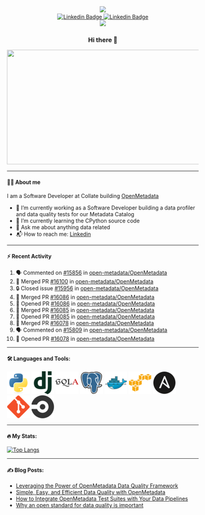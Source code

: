 <div id="header" align="center">
  <img src="https://media.giphy.com/media/5eLDrEaRGHegx2FeF2/giphy.gif" width="100"/>
</div>
<div id="badges" align="center">
  <a href="https://www.linkedin.com/in/teddycrepineau/">
    <img src="https://shields.io/badge/Linkedin-blue?logo=linkedin&logoColor=white&style=for-the-badge" alt="Linkedin Badge"/>
  </a>
  <a href="https://medium.com/@teddycrpineau">
    <img src="https://shields.io/badge/Medium-black?logo=medium&logoColor=white&style=for-the-badge" alt="Linkedin Badge"/>
  </a>
</div>
<div align="center">
  <img src="https://komarev.com/ghpvc/?username=TeddyCr&color=blue&style=flat-square" />
</div>

<h3 align="center">
Hi there 👋
</h3>
<div align="center">
  <img src="https://media.giphy.com/media/L8K62iTDkzGX6/giphy.gif" width="600" height="300"/>
</div>

---

#### :technologist: About me
I am a Software Developer at Collate building <a href="https://open-metadata.org"/>OpenMetadata</a>
- 🔭 I’m currently working as a Software Developer building a data profiler and data quality tests for our Metadata Catalog
- 🐍 I’m currently learning the CPython source code
- 💬 Ask me about anything data related
- 📬 How to reach me: [Linkedin](https://shields.io/badge/Linkedin-blue?logo=linkedin&logoColor=white&style=for-the-badge)

---

#### ⚡️ Recent Activity
<!--START_SECTION:activity-->
1. 🗣 Commented on [#15856](https://github.com/open-metadata/OpenMetadata/issues/15856#issuecomment-2090666604) in [open-metadata/OpenMetadata](https://github.com/open-metadata/OpenMetadata)
2. 🎉 Merged PR [#16100](https://github.com/open-metadata/OpenMetadata/pull/16100) in [open-metadata/OpenMetadata](https://github.com/open-metadata/OpenMetadata)
3. 🔒 Closed issue [#15956](https://github.com/open-metadata/OpenMetadata/issues/15956) in [open-metadata/OpenMetadata](https://github.com/open-metadata/OpenMetadata)
4. 🎉 Merged PR [#16086](https://github.com/open-metadata/OpenMetadata/pull/16086) in [open-metadata/OpenMetadata](https://github.com/open-metadata/OpenMetadata)
5. 💪 Opened PR [#16086](https://github.com/open-metadata/OpenMetadata/pull/16086) in [open-metadata/OpenMetadata](https://github.com/open-metadata/OpenMetadata)
6. 🎉 Merged PR [#16085](https://github.com/open-metadata/OpenMetadata/pull/16085) in [open-metadata/OpenMetadata](https://github.com/open-metadata/OpenMetadata)
7. 💪 Opened PR [#16085](https://github.com/open-metadata/OpenMetadata/pull/16085) in [open-metadata/OpenMetadata](https://github.com/open-metadata/OpenMetadata)
8. 🎉 Merged PR [#16078](https://github.com/open-metadata/OpenMetadata/pull/16078) in [open-metadata/OpenMetadata](https://github.com/open-metadata/OpenMetadata)
9. 🗣 Commented on [#15809](https://github.com/open-metadata/OpenMetadata/issues/15809#issuecomment-2084445135) in [open-metadata/OpenMetadata](https://github.com/open-metadata/OpenMetadata)
10. 💪 Opened PR [#16078](https://github.com/open-metadata/OpenMetadata/pull/16078) in [open-metadata/OpenMetadata](https://github.com/open-metadata/OpenMetadata)
<!--END_SECTION:activity-->

---

#### :hammer_and_wrench: Languages and Tools:
<div>
   <img src="https://github.com/devicons/devicon/blob/master/icons/python/python-original.svg" width="60" height="60"/>
   <img src="https://github.com/devicons/devicon/blob/master/icons/django/django-plain.svg" width="60" height="60"/>
   <img src="https://github.com/devicons/devicon/blob/master/icons/sqlalchemy/sqlalchemy-original.svg" width="60" height="60"/>
   <img src="https://github.com/devicons/devicon/blob/master/icons/postgresql/postgresql-original.svg" width="60" height="60"/>
   <img src="https://github.com/devicons/devicon/blob/master/icons/docker/docker-original.svg" width="60" height="60"/>
   <img src="https://github.com/devicons/devicon/blob/master/icons/amazonwebservices/amazonwebservices-original.svg" width="60" height="60"/>
   <img src="https://github.com/devicons/devicon/blob/master/icons/ansible/ansible-original.svg" width="60" height="60"/>
   <img src="https://github.com/devicons/devicon/blob/master/icons/git/git-original.svg" width="60" height="60"/>
   <img src="https://github.com/devicons/devicon/blob/master/icons/circleci/circleci-plain.svg" width="60" height="60"/>
</div>

---

#### 🔥 My Stats:
[![Top Langs](https://github-readme-stats.vercel.app/api/top-langs/?username=TeddyCr&layout=compact&hide=javascript,html,css)](https://github.com/anuraghazra/github-readme-stats)

---

#### ✍️ Blog Posts:
<!-- BLOG-POST-LIST:START -->
- [Leveraging the Power of OpenMetadata Data Quality Framework](https://blog.open-metadata.org/leveraging-the-power-of-openmetadata-data-quality-framework-385ba2d8eaf?source=rss-16e0670af08f------2)
- [Simple, Easy, and Efficient Data Quality with OpenMetadata](https://blog.open-metadata.org/simple-easy-and-efficient-data-quality-with-openmetadata-1c4e7d329364?source=rss-16e0670af08f------2)
- [How to Integrate OpenMetadata Test Suites with Your Data Pipelines](https://blog.open-metadata.org/how-to-integrate-openmetadata-test-suites-with-your-data-pipelines-d83fb55fa494?source=rss-16e0670af08f------2)
- [Why an open standard for data quality is important](https://blog.open-metadata.org/why-are-we-building-a-data-quality-standard-1753fae87259?source=rss-16e0670af08f------2)
<!-- BLOG-POST-LIST:END -->
